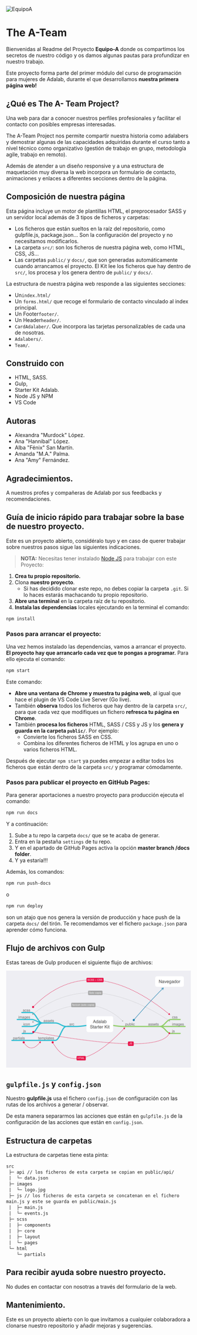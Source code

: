 ![EquipoA](http://beta.adalab.es/project-promo-j-module-1-team-1/)

# The A-Team

Bienvenidas al Readme del Proyecto **Equipo-A** donde os compartimos los secretos de nuestro código y os damos algunas pautas para profundizar en nuestro trabajo.

Este proyecto forma parte del primer módulo del curso de programación para mujeres de Adalab, durante el que desarrollamos **nuestra primera página web!**

## ¿Qué es The A- Team Project?

Una web para dar a conocer nuestros perfiles profesionales y facilitar el contacto con posibles empresas interesadas.

The A-Team Project nos permite compartir nuestra historia como adalabers y demostrar algunas de las capacidades adquiridas durante el curso tanto a nivel técnico como organizativo (gestión de trabajo en grupo, metodología agile, trabajo en remoto).

Además de atender a un diseño responsive y a una estructura de maquetación muy diversa la web incorpora un formulario de contacto, animaciones y enlaces a diferentes secciones dentro de la página.

## Composición de nuestra página

Esta página incluye un motor de plantillas HTML, el preprocesador SASS y un servidor local además de 3 tipos de ficheros y carpetas:

- Los ficheros que están sueltos en la raíz del repositorio, como gulpfile.js, package.json... Son la configuración del proyecto y no necesitamos modificarlos.
- La carpeta `src/`: son los ficheros de nuestra página web, como HTML, CSS, JS...
- Las carpetas `public/` y `docs/`, que son generadas automáticamente cuando arrancamos el proyecto. El Kit lee los ficheros que hay dentro de `src/`, los procesa y los genera dentro de `public/` y `docs/`.

La estructura de nuestra página web responde a las siguientes secciones:

- Un`index.html/`
- Un `forms.html/` que recoge el formulario de contacto vinculado al index principal.
- Un Footer`footer/`.
- Un Header`header/`.
- `CardAdalaber/`. Que incorpora las tarjetas personalizables de cada una de nosotras.
- `Adalabers/`.
- `Team/`.

## Construido con

- HTML, SASS.
- Gulp,
- Starter Kit Adalab.
- Node JS y NPM
- VS Code

## Autoras

- Alexandra "Murdock" López.
- Ana "Hannibal" López.
- Alba "Fénix" San Martín.
- Amanda "M.A." Palma.
- Ana "Amy" Fernández.

## Agradecimientos.

A nuestros profes y compañeras de Adalab por sus feedbacks y recomendaciones.

## Guía de inicio rápido para trabajar sobre la base de nuestro proyecto.

Este es un proyecto abierto, considéralo tuyo y en caso de querer trabajar sobre nuestros pasos sigue las siguientes indicaciones.

> **NOTA:** Necesitas tener instalado [Node JS](https://nodejs.org/) para trabajar con este Proyecto:

1. **Crea tu propio repositorio.**
1. Clona **nuestro proyecto**.
   - Si has decidido clonar este repo, no debes copiar la carpeta `.git`. Si lo haces estarás machacando tu propio repositorio.
1. **Abre una terminal** en la carpeta raíz de tu repositorio.
1. **Instala las dependencias** locales ejecutando en la terminal el comando:

```bash
npm install
```

### Pasos para arrancar el proyecto:

Una vez hemos instalado las dependencias, vamos a arrancar el proyecto. **El proyecto hay que arrancarlo cada vez que te pongas a programar.** Para ello ejecuta el comando:

```bash
npm start
```

Este comando:

- **Abre una ventana de Chrome y muestra tu página web**, al igual que hace el plugin de VS Code Live Server (Go live).
- También **observa** todos los ficheros que hay dentro de la carpeta `src/`, para que cada vez que modifiques un fichero **refresca tu página en Chrome**.
- También **procesa los ficheros** HTML, SASS / CSS y JS y los **genera y guarda en la carpeta `public/`**. Por ejemplo:
  - Convierte los ficheros SASS en CSS.
  - Combina los diferentes ficheros de HTML y los agrupa en uno o varios ficheros HTML.

Después de ejecutar `npm start` ya puedes empezar a editar todos los ficheros que están dentro de la carpeta `src/` y programar cómodamente.

### Pasos para publicar el proyecto en GitHub Pages:

Para generar aportaciones a nuestro proyecto para producción ejecuta el comando:

```bash
npm run docs
```

Y a continuación:

1. Sube a tu repo la carpeta `docs/` que se te acaba de generar.
1. Entra en la pestaña `settings` de tu repo.
1. Y en el apartado de GitHub Pages activa la opción **master branch /docs folder**.
1. Y ya estaría!!!

Además, los comandos:

```bash
npm run push-docs
```

o

```bash
npm run deploy
```

son un atajo que nos genera la versión de producción y hace push de la carpeta `docs/` del tirón. Te recomendamos ver el fichero `package.json` para aprender cómo funciona.

## Flujo de archivos con Gulp

Estas tareas de Gulp producen el siguiente flujo de archivos:

![Gulp flow](./gulp-flow.png)

## `gulpfile.js` y `config.json`

Nuestro **gulpfile.js** usa el fichero `config.json` de configuración con las rutas de los archivos a generar / observar.

De esta manera separarmos las acciones que están en `gulpfile.js` de la configuración de las acciones que están en `config.json`.

## Estructura de carpetas

La estructura de carpetas tiene esta pinta:

```
src
 ├─ api // los ficheros de esta carpeta se copian en public/api/
 |  └─ data.json
 ├─ images
 |  └─ logo.jpg
 ├─ js // los ficheros de esta carpeta se concatenan en el fichero main.js y este se guarda en public/main.js
 |  ├─ main.js
 |  └─ events.js
 ├─ scss
 |  ├─ components
 |  ├─ core
 |  ├─ layout
 |  └─ pages
 └─ html
    └─ partials
```

## Para recibir ayuda sobre nuestro proyecto.

No dudes en contactar con nosotras a través del formulario de la web.

## Mantenimiento.

Este es un proyecto abierto con lo que invitamos a cualquier colaboradora a clonarse nuestro repositorio y añadir mejoras y sugerencias.

